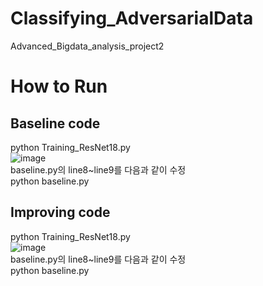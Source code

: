 # Classifying_AdversarialData
Advanced_Bigdata_analysis_project2


# How to Run

## Baseline code
python Training_ResNet18.py <br>
![image](https://github.com/SinGonKim/Classifying_AdversarialData/assets/87477828/024ae537-a7a1-4b42-b8cf-86d3627929a0) <br>
baseline.py의 line8~line9를 다음과 같이 수정 <br>
python baseline.py<br>

## Improving code
python Training_ResNet18.py<br>
![image](https://github.com/SinGonKim/Classifying_AdversarialData/assets/87477828/6c748a95-354c-4b1c-81ff-e42528edacdc) <br>
baseline.py의 line8~line9를 다음과 같이 수정<br>
python baseline.py<br>
